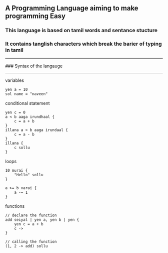 ## A Programming Language aiming to make programming Easy

### This language is based on tamil words and sentance stucture
### It contains tanglish characters which break the barier of typing in tamil
<hr>
### Syntax of the langauge
<hr>

variables
```
yen a = 10
sol name = "naveen"
```

conditional statement
```
yen c = 0
a < b aaga irundhaal {
    c = a + b
}
illana a > b aaga irundaal {
    c = a - b
}
illana {
    c sollu
}
```

loops
```
10 murai {
    "Hello" sollu
}

a >= b varai {
    a -= 1
}
```

functions
```
// declare the function
add seiyal | yen a, yen b | yen {
    yen c = a + b
    c ->
}

// calling the function
(1, 2 -> add) sollu
```
